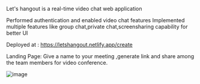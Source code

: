 Let's hangout is a real-time video chat web application

Performed authentication and enabled video chat features
Implemented multiple features like group chat,private chat,screensharing capability for better UI

Deployed at : https://letshangout.netlify.app/create

Landing Page: Give a name to your meeting ,generate link and share among the team members for video conference.

![image](https://user-images.githubusercontent.com/85195380/177703880-f53cfc0d-1e76-455f-ab2e-6c25f098acdd.png)

